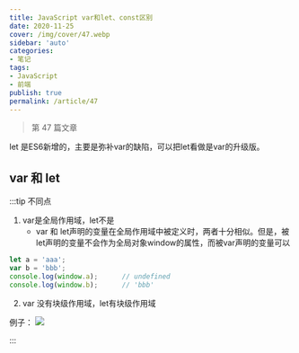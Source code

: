 ```yaml
---
title: JavaScript var和let、const区别
date: 2020-11-25
cover: /img/cover/47.webp
sidebar: 'auto'
categories:
- 笔记
tags:
- JavaScript
- 前端
publish: true
permalink: /article/47
---
```


> 第 47 篇文章
<!-- more -->

let 是ES6新增的，主要是弥补var的缺陷，可以把let看做是var的升级版。
## var 和 let
:::tip 不同点
1. var是全局作用域，let不是
     - var 和 let声明的变量在全局作用域中被定义时，两者十分相似。但是，被let声明的变量不会作为全局对象window的属性，而被var声明的变量可以
 ```js
let a = 'aaa';
var b = 'bbb';
console.log(window.a);      // undefined
console.log(window.b);      // 'bbb'
```

2. var 没有块级作用域，let有块级作用域

例子：
![](/img/2020/js_1.png)

:::